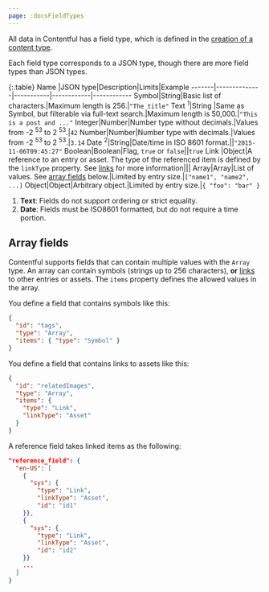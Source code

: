 ```yaml
---
page: :docsFieldTypes
---
```


All data in Contentful has a field type, which is defined in the [creation of a content type](https://www.contentful.com/developers/docs/references/content-management-api/#/reference/content-types/create-a-content-type).

Each field type corresponds to a JSON type, though there are more field types than JSON types.

{:.table}
Name |JSON type|Description|Limits|Example
-------|--------------|-----------|------------|------------
Symbol|String|Basic list of characters.|Maximum length is 256.|`"The title"`
Text <sup>1</sup>|String |Same as Symbol, but filterable via full-text search.|Maximum length is 50,000.|`"This is a post and ..."`
Integer|Number|Number type without decimals.|Values from -2 <sup>53</sup> to 2 <sup>53</sup>.|`42`
Number|Number|Number type with decimals.|Values from -2 <sup>53</sup> to 2 <sup>53</sup>.|`3.14`
Date <sup>2</sup>|String|Date/time in ISO 8601 format.||`"2015-11-06T09:45:27"`
Boolean|Boolean|Flag, `true` or `false`||`true`
Link |Object|A reference to an entry or asset. The type of the referenced item is defined by the `linkType` property. See [links](https://www.contentful.com/developers/docs/concepts/links/) for more information|||
Array|Array|List of values. See [array fields](#array-fields) below.|Limited by entry size.|`["name1", "name2", ...]`
Object|Object|Arbitrary object.|Limited by entry size.|`{ "foo": "bar" }`

1. **Text**: Fields do not support ordering or strict equality.
2. **Date**: Fields must be ISO8601 formatted, but do not require a time portion.

## Array fields

Contentful supports fields that can contain multiple values with the `Array` type. An array can contain symbols (strings up to 256 characters), **or** [links](/developers/docs/concepts/links/) to other entries or assets. The `items` property defines the allowed values in the array.

You define a field that contains symbols like this:

~~~json
{
  "id": "tags",
  "type": "Array",
  "items": { "type": "Symbol" }
}
~~~

You define a field that contains links to assets like this:

~~~json
{
  "id": "relatedImages",
  "type": "Array",
  "items": {
    "type": "Link",
    "linkType": "Asset"
  }
}
~~~

A reference field takes linked items as the following:

~~~json
"reference_field": {
  "en-US": [
    {
      "sys": {
        "type": "Link",
        "linkType": "Asset",
        "id": "id1"
    }},
    {
      "sys": {
        "type": "Link",
        "linkType": "Asset",
        "id": "id2"
    }}
    ...
  ]
}
~~~
